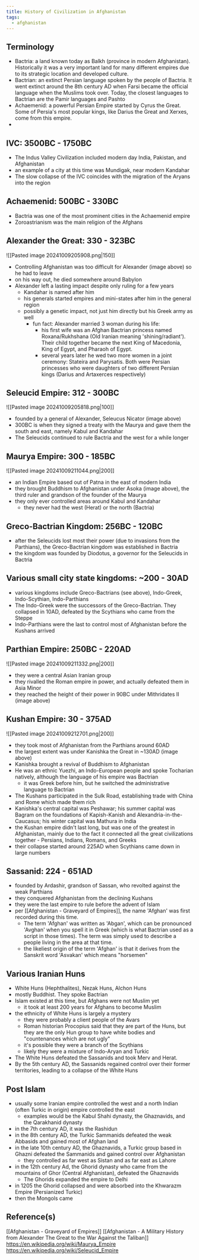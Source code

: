 ```yaml
---
title: History of Civilization in Afghanistan
tags:
  - afghanistan 
---
```


## Terminology
- Bactria: a land known today as Balkh (province in modern Afghanistan). Historically it was a very important land for many different empires due to its strategic location and developed culture.
- Bactrian: an extinct Persian language spoken by the people of Bactria. It went extinct around the 8th century AD when Farsi became the official language when the Muslims took over. Today, the closest languages to Bactrian are the Pamir languages and Pashto
- Achaemenid: a powerful Persian Empire started by Cyrus the Great. Some of Persia's most popular kings, like Darius the Great and Xerxes, come from this empire.
- 

## IVC: 3500BC - 1750BC
- The Indus Valley Civilization included modern day India, Pakistan, and Afghanistan
- an example of a city at this time was Mundigak, near modern Kandahar
- The slow collapse of the IVC coincides with the migration of the Aryans into the region

## Achaemenid: 500BC - 330BC
- Bactria was one of the most prominent cities in the Achaemenid empire
- Zoroastrianism was the main religion of the Afghans

## Alexander the Great: 330 - 323BC
![[Pasted image 20241009205908.png|150]]
- Controlling Afghanistan was too difficult for Alexander (image above) so he had to leave
- on his way out, he died somewhere around Babylon
- Alexander left a lasting impact despite only ruling for a few years
	- Kandahar is named after him
	- his generals started empires and mini-states after him in the general region
	- possibly a genetic impact, not just him directly but his Greek army as well
		- fun fact: Alexander married 3 woman during his life:
			- his first wife was an Afghan Bactrian princess named Roxana/Rukhshana (Old Iranian meaning 'shining/radiant'). Their child together became the next King of Macedonia, King of Egypt, and Pharaoh of Egypt.
			- several years later he wed two more women in a joint ceremony: Stateira and Parysatis. Both were Persian princesses who were daughters of two different Persian kings (Darius and Artaxerces respectively)

## Seleucid Empire: 312 - 300BC
![[Pasted image 20241009205818.png|100]]
- founded by a general of Alexander, Seleucus Nicator (image above)
- 300BC is when they signed a treaty with the Maurya and gave them the south and east, namely Kabul and Kandahar
- The Seleucids continued to rule Bactria and the west for a while longer

## Maurya Empire: 300 - 185BC
![[Pasted image 20241009211044.png|200]] 
- an Indian Empire based out of Patna in the east of modern India
- they brought Buddhism to Afghanistan under Asoka (image above), the third ruler and grandson of the founder of the Maurya
- they only ever controlled areas around Kabul and Kandahar
	- they never had the west (Herat) or the north (Bactria)

## Greco-Bactrian Kingdom: 256BC - 120BC
- after the Seleucids lost most their power (due to invasions from the Parthians), the Greco-Bactrian kingdom was established in Bactria
- the kingdom was founded by Diodotus, a governor for the Seleucids in Bactria

## Various small city state kingdoms: ~200 - 30AD
- various kingdoms include Greco-Bactrians (see above), Indo-Greek, Indo-Scythian, Indo-Parthians
- The Indo-Greek were the successors of the Greco-Bactrian. They collapsed in 10AD, defeated by the Scythians who came from the Steppe
- Indo-Parthians were the last to control most of Afghanistan before the Kushans arrived

## Parthian Empire: 250BC - 220AD
![[Pasted image 20241009211332.png|200]]
- they were a central Asian Iranian group
- they rivalled the Roman empire in power, and actually defeated them in Asia Minor
- they reached the height of their power in 90BC under Mithridates II (image above)

## Kushan Empire: 30 - 375AD
![[Pasted image 20241009212701.png|200]]
- they took most of Afghanistan from the Parthians around 60AD
- the largest extent was under Kanishka the Great in ~130AD (image above)
- Kanishka brought a revival of Buddhism to Afghanistan
- He was an ethnic Yuezhi, an Indo-European people and spoke Tocharian natively, although the language of his empire was Bactrian
	- it was Greek before him, but he switched the administrative language to Bactrian
- The Kushans participated in the Sulk Road, establishing trade with China and Rome which made them rich
- Kanishka's central capital was Peshawar; his summer capital was Bagram on the foundations of Kapish-Kanish and Alexandria-in-the-Caucasus; his winter capital was Mathura in India
- the Kushan empire didn't last long, but was one of the greatest in Afghanistan, mainly due to the fact it connected all the great civilizations together - Persians, Indians, Romans, and Greeks
- their collapse started around 225AD when Scythians came down in large numbers

## Sassanid: 224 - 651AD
- founded by Ardashir, grandson of Sassan, who revolted against the weak Parthians
- they conquered Afghanistan from the declining Kushans
- they were the last empire to rule before the advent of Islam
- per [[Afghanistan - Graveyard of Empires]], the name 'Afghan' was first recorded during this time. 
	- The term 'Afghan' was written as 'Abgan', which can be pronounced 'Avghan' when you spell it in Greek (which is what Bactrian used as a script in those times). The term was simply used to describe a people living in the area at that time. 
	- the likeliest origin of the term 'Afghan' is that it derives from the Sanskrit word 'Asvakan' which means "horsemen"

## Various Iranian Huns
- White Huns (Hephthalites), Nezak Huns, Alchon Huns
- mostly Buddhist. They spoke Bactrian
- Islam existed at this time, but Afghans were not Muslim yet
	- it took at least 200 years for Afghans to become Muslim
- the ethnicity of White Huns is largely a mystery
	- they were probably a client people of the Avars
	- Roman historian Procopius said that they are part of the Huns, but they are the only Hun group to have white bodies and "countenances which are not ugly"
	- it's possible they were a branch of the Scythians
	- likely they were a mixture of Indo-Aryan and Turkic
- The White Huns defeated the Sassanids and took Merv and Herat.
- By the 5th century AD, the Sassanids regained control over their former territories, leading to a collapse of the White Huns

## Post Islam
- usually some Iranian empire controlled the west and a north Indian (often Turkic in origin) empire controlled the east
	- examples would be the Kabul Shahi dynasty, the Ghaznavids, and the Qarakhanid dynasty
- in the 7th century AD, it was the Rashidun
- in the 8th century AD, the Turkic Sammanids defeated the weak Abbasids and gained most of Afghan land
- in the late 10th century AD, the Ghaznavids, a Turkic group based in Ghazni defeated the Sammanids and gained control over Afghanistan
	- they controlled as far west as Sistan and as far east as Lahore
- in the 12th century Ad, the Ghorid dynasty who came from the mountains of Ghor (Central Afghanistan), defeated the Ghaznavids
	- The Ghorids expanded the empire to Delhi
- in 1205 the Ghorid collapsed and were absorbed into the Khwarazm Empire (Persianized Turkic)
- then the Mongols came 


## Reference(s)
[[Afghanistan - Graveyard of Empires]]
[[Afghanistan - A Military History from Alexander The Great to the War Against the Taliban]]
https://en.wikipedia.org/wiki/Maurya_Empire
https://en.wikipedia.org/wiki/Seleucid_Empire
